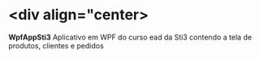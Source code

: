 # <div align="center>
<b>WpfAppSti3</b>
Aplicativo em WPF do curso ead da Sti3 contendo a tela de produtos, clientes e pedidos


